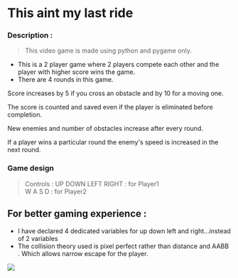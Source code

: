 # This aint my last ride

### **Description :**
>This video game is made using python and pygame only.

- This is a 2 player game where 2 players compete each other and the player with higher score wins the game. 
- There are 4 rounds in this game.
>
Score increases by 5 if you cross an obstacle and by 10 for a moving one.
>
The score is counted and saved even if the player is eliminated before completion.
>
New enemies and number of obstacles increase after every round.
>
If a player wins a particular round the enemy's speed is increased in the next round.

### Game design
>Controls :
UP DOWN LEFT RIGHT : for Player1 \
>W A S D : for Player2

## For better gaming experience :
* I have declared 4 dedicated variables for up down left and right...instead of 2 variables
* The collision theory used is pixel perfect rather than distance and AABB .
Which allows narrow escape for the player.

![](https://github.com/cyk-psych/this-aint-my-last-ride/blob/master/miss.png?raw=true)
